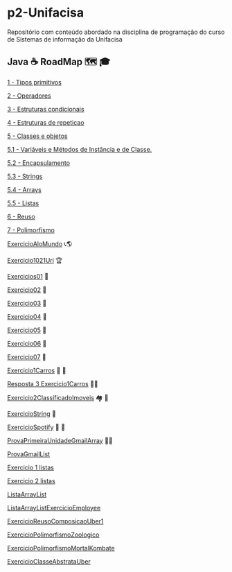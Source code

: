 # p2-Unifacisa
Repositório com conteúdo abordado na disciplina de programação do curso de Sistemas de informação da Unifacisa

## Java :coffee: RoadMap :world_map: :mortar_board:


[1 - Tipos primitivos](https://github.com/wagnersistemalima/p2-Unifacisa/blob/master/conteudo/TiposPrimitivos.md) 

[2 - Operadores](https://github.com/wagnersistemalima/p2-Unifacisa/blob/master/conteudo/operadores.md)

[3 - Estruturas condicionais](https://github.com/wagnersistemalima/p2-Unifacisa/blob/master/conteudo/Estruturas-Condicionais.md)

[4 - Estruturas de repeticao](https://github.com/wagnersistemalima/p2-Unifacisa/blob/master/conteudo/Estruturas-de-Repeticao.md)

[5 - Classes e objetos](https://github.com/wagnersistemalima/p2-Unifacisa/blob/master/conteudo/Classes-Objetos.md)

[5.1 - Variáveis e Métodos de Instância e de Classe.](https://github.com/wagnersistemalima/p2-Unifacisa/blob/master/conteudo/VariaveisEMetodosDeInstanciaDeClasse.md)

[5.2 - Encapsulamento](https://github.com/wagnersistemalima/p2-Unifacisa/blob/master/conteudo/Encapsulamento.md)

[5.3 - Strings](https://github.com/wagnersistemalima/p2-Unifacisa/blob/master/conteudo/Strings.md)

[5.4 - Arrays](https://github.com/wagnersistemalima/p2-Unifacisa/blob/master/conteudo/Arrays.md)

[5.5 - Listas](https://github.com/wagnersistemalima/p2-Unifacisa/blob/master/conteudo/Listas.md)

[6 - Reuso](https://github.com/wagnersistemalima/p2-Unifacisa/blob/master/conteudo/Reuso.md)

[7 - Polimorfismo](https://github.com/wagnersistemalima/p2-Unifacisa/blob/master/conteudo/Polimorfismo.md)

[ExercicioAloMundo](https://github.com/wagnersistemalima/p2-Unifacisa/blob/master/aloMundo/src/application/Program.java) :telephone_receiver::earth_americas:

[Exercicio1021Uri](https://github.com/wagnersistemalima/p2-Unifacisa/blob/master/exercicioUri1021/src/Main.java) :trophy:

[Exercicios01](https://github.com/wagnersistemalima/p2-Unifacisa/blob/master/exercicio01/src/application/Program.java) :1st_place_medal:

[Exercicio02](https://github.com/wagnersistemalima/p2-Unifacisa/blob/master/exercicio02/src/application/Program.java) :1st_place_medal:

[Exercicio03](https://github.com/wagnersistemalima/p2-Unifacisa/blob/master/exercicio03/src/application/Program.java) :1st_place_medal:

[Exercicio04](https://github.com/wagnersistemalima/p2-Unifacisa/blob/master/exercicio04/src/application/Program.java) :1st_place_medal:

[Exercicio05](https://github.com/wagnersistemalima/p2-Unifacisa/blob/master/exercicio05/src/application/Program.java) :1st_place_medal:

[Exercicio06](https://github.com/wagnersistemalima/p2-Unifacisa/blob/master/exercicio06/src/application/Program.java) :1st_place_medal:

[Exercicio07](https://github.com/wagnersistemalima/p2-Unifacisa/blob/master/exercicio07/src/application/Program.java) :1st_place_medal:

[Exercicio1Carros](https://github.com/wagnersistemalima/p2-Unifacisa/tree/master/exercicio1Carro/src) :red_car: :blue_car:

[Resposta 3 Exercicio1Carros](https://github.com/wagnersistemalima/p2-Unifacisa/blob/master/exercicio1Carro/src/descricao.md) :student:

[Exercicio2ClassificadoImoveis](https://github.com/wagnersistemalima/p2-Unifacisa/tree/master/exercicio2Imovel/src) :houses: :hotel:

[ExercicioString](https://github.com/wagnersistemalima/p2-Unifacisa/tree/master/exercicioStrings/src) :ticket:

[ExercicioSpotify](https://github.com/wagnersistemalima/p2-Unifacisa/tree/master/exercicioEncapsulamento1spotfy/src) :saxophone: :guitar:

[ProvaPrimeiraUnidadeGmailArray](https://github.com/wagnersistemalima/p2-Unifacisa/tree/master/provaGmailArray) :student:

[ProvaGmailList](https://github.com/wagnersistemalima/p2-Unifacisa/tree/master/provaGmailList)

[Exercicio 1 listas](https://github.com/wagnersistemalima/p2-Unifacisa/tree/master/exercicio1Listas)

[Exercicio 2 listas](https://github.com/wagnersistemalima/p2-Unifacisa/tree/master/exercicio2Listas)

[ListaArrayList](https://github.com/wagnersistemalima/p2-Unifacisa/tree/master/listaArrayLista)

[ListaArrayListExercicioEmployee](https://github.com/wagnersistemalima/p2-Unifacisa/tree/master/listaArraylistaExercicioEmplooy)

[ExercicioReusoComposicaoUber1](https://github.com/wagnersistemalima/p2-Unifacisa/tree/master/exercicioReusoComposicaoUber)

[ExercicioPolimorfismoZoologico](https://github.com/wagnersistemalima/p2-Unifacisa/tree/master/exercicioPolimorfismoAnimal)

[ExercicioPolimorfismoMortalKombate](https://github.com/wagnersistemalima/p2-Unifacisa/tree/master/exercicioPolimorfismoMortalKombate)

[ExercicioClasseAbstrataUber](https://github.com/wagnersistemalima/p2-Unifacisa/tree/master/exercicioClasseAbstrataUber)
